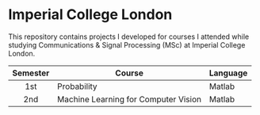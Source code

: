 # Imperial College London 

This repository contains projects I developed for courses I attended while studying Communications & Signal Processing (MSc) at Imperial College London.


| Semester | Course                           | Language      |
| :------: | -------------------------------- | ------------- |
| 1st      | Probability		      | Matlab        |
| 2nd      | Machine Learning for Computer Vision     | Matlab          |
